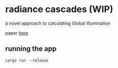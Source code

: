 # radiance cascades (WIP)
a novel approach to calculating Global Illumination

paper [here](https://drive.google.com/file/d/1L6v1_7HY2X-LV3Ofb6oyTIxgEaP4LOI6/view)

## running the app
`cargo run --release`
